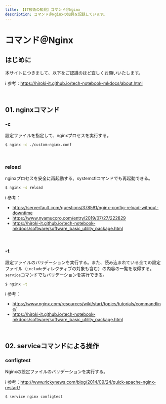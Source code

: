 ```yaml
---
title: 【IT技術の知見】コマンド＠Nginx
description: コマンド＠Nginxの知見を記録しています。
---
```


# コマンド＠Nginx

## はじめに

本サイトにつきまして、以下をご認識のほど宜しくお願いいたします。

ℹ️ 参考：https://hiroki-it.github.io/tech-notebook-mkdocs/about.html

<br>

## 01. nginxコマンド

### -c

設定ファイルを指定して、nginxプロセスを実行する。

```bash
$ nginx -c ./custom-nginx.conf
```

<br>

### reload

nginxプロセスを安全に再起動する。systemctlコマンドでも再起動できる。

```bash
$ nginx -s reload
```

ℹ️ 参考：

- https://serverfault.com/questions/378581/nginx-config-reload-without-downtime
- https://www.nyamucoro.com/entry/2019/07/27/222829
- https://hiroki-it.github.io/tech-notebook-mkdocs/software/software_basic_utility_package.html

<br>

### -t

設定ファイルのバリデーションを実行する。また、読み込まれている全ての設定ファイル（```include```ディレクティブの対象も含む）の内容の一覧を取得する。```service```コマンドでもバリデーションを実行できる。

```bash
$ nginx -t
```

ℹ️ 参考：

- https://www.nginx.com/resources/wiki/start/topics/tutorials/commandline/
- https://hiroki-it.github.io/tech-notebook-mkdocs/software/software_basic_utility_package.html

<br>

## 02. serviceコマンドによる操作

### configtest

Nginxの設定ファイルのバリデーションを実行する。

ℹ️ 参考：http://www.rickynews.com/blog/2014/09/24/quick-apache-nginx-restart/

```bash
$ service nginx configtest
```
